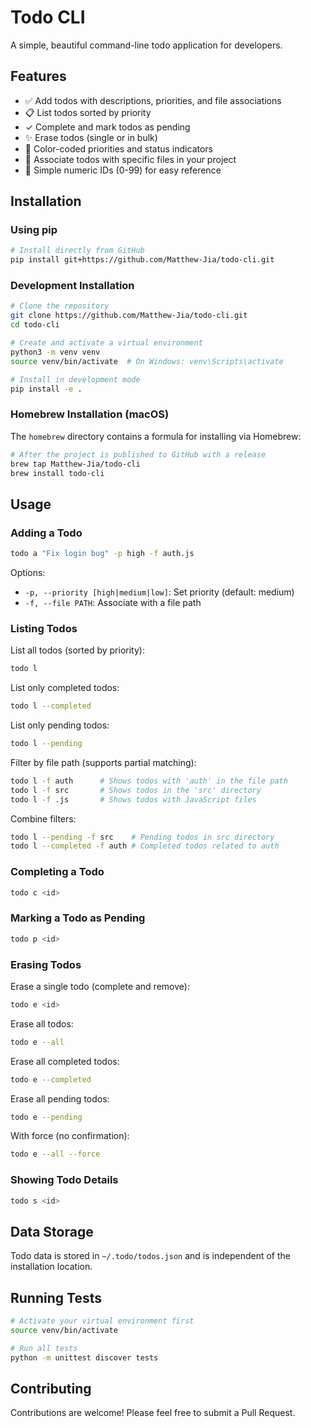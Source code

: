 # Todo CLI

A simple, beautiful command-line todo application for developers.

## Features

- ✅ Add todos with descriptions, priorities, and file associations
- 📋 List todos sorted by priority
- ✓ Complete and mark todos as pending
- ✨ Erase todos (single or in bulk)
- 🎨 Color-coded priorities and status indicators
- 📁 Associate todos with specific files in your project
- 🔢 Simple numeric IDs (0-99) for easy reference

## Installation

### Using pip

```bash
# Install directly from GitHub
pip install git+https://github.com/Matthew-Jia/todo-cli.git
```

### Development Installation

```bash
# Clone the repository
git clone https://github.com/Matthew-Jia/todo-cli.git
cd todo-cli

# Create and activate a virtual environment
python3 -m venv venv
source venv/bin/activate  # On Windows: venv\Scripts\activate

# Install in development mode
pip install -e .
```

### Homebrew Installation (macOS)

The `homebrew` directory contains a formula for installing via Homebrew:

```bash
# After the project is published to GitHub with a release
brew tap Matthew-Jia/todo-cli
brew install todo-cli
```

## Usage

### Adding a Todo

```bash
todo a "Fix login bug" -p high -f auth.js
```

Options:
- `-p, --priority [high|medium|low]`: Set priority (default: medium)
- `-f, --file PATH`: Associate with a file path

### Listing Todos

List all todos (sorted by priority):
```bash
todo l
```

List only completed todos:
```bash
todo l --completed
```

List only pending todos:
```bash
todo l --pending
```

Filter by file path (supports partial matching):
```bash
todo l -f auth      # Shows todos with 'auth' in the file path
todo l -f src       # Shows todos in the 'src' directory
todo l -f .js       # Shows todos with JavaScript files
```

Combine filters:
```bash
todo l --pending -f src    # Pending todos in src directory
todo l --completed -f auth # Completed todos related to auth
```

### Completing a Todo

```bash
todo c <id>
```

### Marking a Todo as Pending

```bash
todo p <id>
```

### Erasing Todos

Erase a single todo (complete and remove):
```bash
todo e <id>
```

Erase all todos:
```bash
todo e --all
```

Erase all completed todos:
```bash
todo e --completed
```

Erase all pending todos:
```bash
todo e --pending
```

With force (no confirmation):
```bash
todo e --all --force
```

### Showing Todo Details

```bash
todo s <id>
```

## Data Storage

Todo data is stored in `~/.todo/todos.json` and is independent of the installation location.

## Running Tests

```bash
# Activate your virtual environment first
source venv/bin/activate

# Run all tests
python -m unittest discover tests
```

## Contributing

Contributions are welcome! Please feel free to submit a Pull Request.
